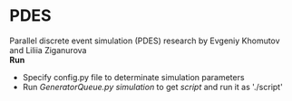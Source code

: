 # PDES
Parallel discrete event simulation (PDES) research by Evgeniy Khomutov and Liliia Ziganurova  
**Run**  
- Specify config.py file to determinate simulation parameters
- Run *GeneratorQueue.py simulation* to get *script* and run it as './script'

